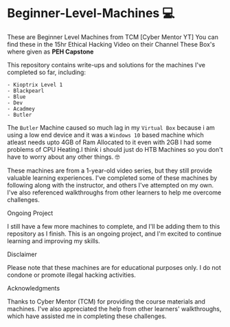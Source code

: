 # Beginner-Level-Machines 💻
These are Beginner Level Machines from TCM [Cyber Mentor YT]
You can find these in the 15hr Ethical Hacking Video on their Channel 
These Box's where given as **PEH Capstone**  

This repository contains write-ups and solutions for the machines I've completed so far, including:
```
- Kioptrix Level 1
- Blackpearl
- Blue
- Dev
- Acadmey
- Butler
```
The `Butler` Machine caused  so much lag in my  `Virtual Box` because i am using a low end device and it was a `Windows 10` based machine which atleast needs upto 4GB of Ram Allocated to it even with 2GB I had some problems of CPU Heating.I think i should just do HTB Machines so you  don't have to worry about any other things. 🤓  

These machines are from a 1-year-old video series, but they still provide valuable learning experiences. I've completed some of these machines by following along with the instructor, and others I've attempted on my own. I've also referenced walkthroughs from other learners to help me overcome challenges.

Ongoing Project

I still have a few more machines to complete, and I'll be adding them to this repository as I finish. This is an ongoing project, and I'm excited to continue learning and improving my skills.

Disclaimer

Please note that these machines are for educational purposes only. I do not condone or promote illegal hacking activities.

Acknowledgments

Thanks to Cyber Mentor (TCM) for providing the course materials and machines. I've also appreciated the help from other learners' walkthroughs, which have assisted me in completing these challenges.



